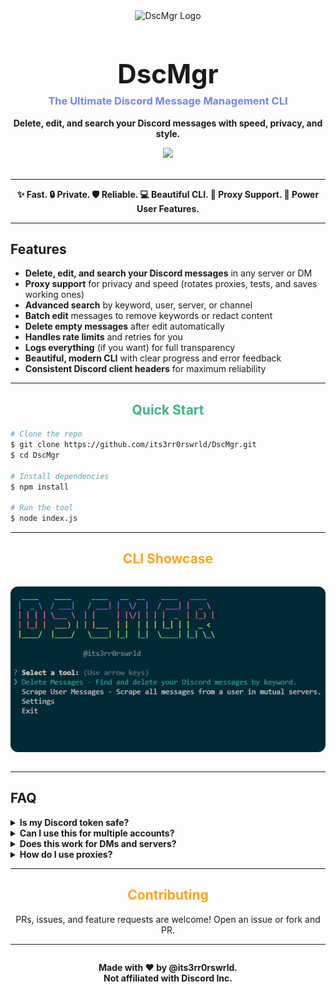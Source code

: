<div align="center">
  <img src="https://i.imgur.com/2yaf2wb.png" alt="DscMgr Logo" width="120" />
  <h1 style="font-size:3em; margin-bottom:0.2em;">DscMgr</h1>
  <h3 style="color:#7289da; margin-top:0;">The Ultimate Discord Message Management CLI</h3>
  <p><b>Delete, edit, and search your Discord messages with speed, privacy, and style.</b></p>
  <img src="https://img.shields.io/badge/Discord-Manager-blueviolet?style=for-the-badge&logo=discord" />
  <br><br>
</div>

---

<div align="center">
  <b>✨ Fast.  🔒 Private.  🛡️ Reliable.  💻 Beautiful CLI.  🚀 Proxy Support.  🦾 Power User Features.</b>
</div>

---

## Features

- <b>Delete, edit, and search your Discord messages</b> in any server or DM
- <b>Proxy support</b> for privacy and speed (rotates proxies, tests, and saves working ones)
- <b>Advanced search</b> by keyword, user, server, or channel
- <b>Batch edit</b> messages to remove keywords or redact content
- <b>Delete empty messages</b> after edit automatically
- <b>Handles rate limits</b> and retries for you
- <b>Logs everything</b> (if you want) for full transparency
- <b>Beautiful, modern CLI</b> with clear progress and error feedback
- <b>Consistent Discord client headers</b> for maximum reliability

---

<div align="center">
  <h2 style="color:#43b581;">Quick Start</h2>
</div>

```bash
# Clone the repo
$ git clone https://github.com/its3rr0rswrld/DscMgr.git
$ cd DscMgr

# Install dependencies
$ npm install

# Run the tool
$ node index.js
```

---

<div align="center">
  <h2 style="color:#faa61a;">CLI Showcase</h2>
  <img src="/assets/demo.gif" alt="CLI Showcase" width="600" style="border-radius:12px; margin:1em 0;" />
</div>

---

## FAQ

<details>
<summary><b>Is my Discord token safe?</b></summary>
Your token is only used locally and never sent anywhere except Discord. You can use proxies for extra privacy.
</details>

<details>
<summary><b>Can I use this for multiple accounts?</b></summary>
Yes! Just change the token in your config or at the prompt.
</details>

<details>
<summary><b>Does this work for DMs and servers?</b></summary>
Absolutely. You can search, edit, and delete in DMs, group DMs, and any server you have access to.
</details>

<details>
<summary><b>How do I use proxies?</b></summary>
Put your proxies in <code>proxies.txt</code> (one per line). Enable proxy mode in the settings menu.
</details>

---

<div align="center">
  <h2 style="color:#faa61a;">Contributing</h2>
  <p>PRs, issues, and feature requests are welcome! Open an issue or fork and PR.</p>
</div>

---

<div align="center" style="margin-top:2em;">
  <b>Made with ❤️ by @its3rr0rswrld.<br>Not affiliated with Discord Inc.</b>
</div>

